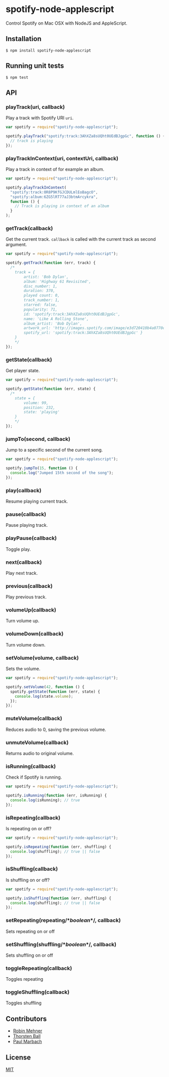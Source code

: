 # spotify-node-applescript

Control Spotify on Mac OSX with NodeJS and AppleScript.

## Installation

```
$ npm install spotify-node-applescript
```

## Running unit tests

```
$ npm test
```

## API

### playTrack(uri, callback)

Play a track with Spotify URI `uri`.

```javascript
var spotify = require("spotify-node-applescript");

spotify.playTrack("spotify:track:3AhXZa8sUQht0UEdBJgpGc", function () {
  // track is playing
});
```

### playTrackInContext(uri, contextUri, callback)

Play a track in context of for example an album.

```javascript
var spotify = require("spotify-node-applescript");

spotify.playTrackInContext(
  "spotify:track:0R8P9KfGJCDULmlEoBagcO",
  "spotify:album:6ZG5lRT77aJ3btmArcykra",
  function () {
    // Track is playing in context of an album
  }
);
```

### getTrack(callback)

Get the current track. `callback` is called with the current track as second argument.

```javascript
var spotify = require("spotify-node-applescript");

spotify.getTrack(function (err, track) {
  /*
    track = {
        artist: 'Bob Dylan',
        album: 'Highway 61 Revisited',
        disc_number: 1,
        duration: 370,
        played count: 0,
        track_number: 1,
        starred: false,
        popularity: 71,
        id: 'spotify:track:3AhXZa8sUQht0UEdBJgpGc',
        name: 'Like A Rolling Stone',
        album_artist: 'Bob Dylan',
        artwork_url: 'http://images.spotify.com/image/e3d720410b4a0770c1fc84bc8eb0f0b76758a358',
        spotify_url: 'spotify:track:3AhXZa8sUQht0UEdBJgpGc' }
    }
    */
});
```

### getState(callback)

Get player state.

```javascript
var spotify = require("spotify-node-applescript");

spotify.getState(function (err, state) {
  /*
    state = {
        volume: 99,
        position: 232,
        state: 'playing'
    }
    */
});
```

### jumpTo(second, callback)

Jump to a specific second of the current song.

```javascript
var spotify = require("spotify-node-applescript");

spotify.jumpTo(15, function () {
  console.log("Jumped 15th second of the song");
});
```

### play(callback)

Resume playing current track.

### pause(callback)

Pause playing track.

### playPause(callback)

Toggle play.

### next(callback)

Play next track.

### previous(callback)

Play previous track.

### volumeUp(callback)

Turn volume up.

### volumeDown(callback)

Turn volume down.

### setVolume(volume, callback)

Sets the volume.

```javascript
var spotify = require("spotify-node-applescript");

spotify.setVolume(42, function () {
  spotify.getState(function (err, state) {
    console.log(state.volume);
  });
});
```

### muteVolume(callback)

Reduces audio to 0, saving the previous volume.

### unmuteVolume(callback)

Returns audio to original volume.

### isRunning(callback)

Check if Spotify is running.

```javascript
var spotify = require("spotify-node-applescript");

spotify.isRunning(function (err, isRunning) {
  console.log(isRunning); // true
});
```

### isRepeating(callback)

Is repeating on or off?

```js
var spotify = require("spotify-node-applescript");

spotify.isRepeating(function (err, shuffling) {
  console.log(shuffling); // true || false
});
```

### isShuffling(callback)

Is shuffling on or off?

```js
var spotify = require("spotify-node-applescript");

spotify.isShuffling(function (err, shuffling) {
  console.log(shuffling); // true || false
});
```

### setRepeating(repeating/\*_boolean_\*/, callback)

Sets repeating on or off

### setShuffling(shuffling/\*_boolean_\*/, callback)

Sets shuffling on or off

### toggleRepeating(callback)

Toggles repeating

### toggleShuffling(callback)

Toggles shuffling

## Contributors

- [Robin Mehner](https://github.com/rmehner)
- [Thorsten Ball](https://github.com/mrnugget)
- [Paul Marbach](https://github.com/fastfrwrd)

## License

[MIT](LICENSE)
